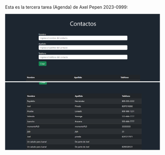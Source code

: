 Esta es la tercera tarea (Agenda) de Axel Pepen 2023-0999:

![Mi captura de pantalla](img/foto1.png)
![Captura2](img/foto2.png)